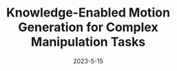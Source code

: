---
title: "Knowledge-Enabled Motion Generation for Complex Manipulation Tasks"
collection: publications
permalink: /publication/Motion_Generalization_IROS_2023
# excerpt: 'This paper is about fixing template issue #693.'
date: 2023-5-15
venue: 'Workshop on Geometric Representations: The Roles of Screw Theory, Lie Algebra, and Geometric Algebra, ICRA'
paperurl: 'https://drive.google.com/file/d/1vI_E5jElVxCxq8QvxbTrU8XNAG6lU0bM/view?usp=sharing'
citation: ' D. Das, A. Patankar, F. Honda, D. Mahalingam, N. Chakraborty, C.R. Ramakrishnan and I.V. Ramakrishnan. Knowledge-Enabled Motion Generation for Complex Manipulation Tasks. Workshop on Geometric Representations: The Roles of Screw Theory, Lie Algebra, and Geometric Algebra, <i>IEEE International Conference on Robotics and Automation (ICRA)</i> 2023.'
---